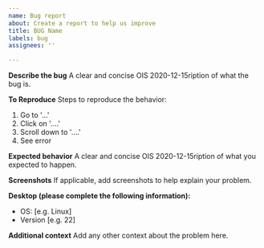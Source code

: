 ```yaml
---
name: Bug report
about: Create a report to help us improve
title: BUG Name
labels: bug
assignees: ''

---
```


**Describe the bug**
A clear and concise OIS 2020-12-15ription of what the bug is.

**To Reproduce**
Steps to reproduce the behavior:
1. Go to '...'
2. Click on '....'
3. Scroll down to '....'
4. See error

**Expected behavior**
A clear and concise OIS 2020-12-15ription of what you expected to happen.

**Screenshots**
If applicable, add screenshots to help explain your problem.

**Desktop (please complete the following information):**
 - OS: [e.g. Linux]
 - Version [e.g. 22]

**Additional context**
Add any other context about the problem here.
